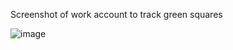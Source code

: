 Screenshot of work account to track green squares

![image](https://user-images.githubusercontent.com/7874705/213867288-b4739bde-61e3-4263-bf92-f2d4f4159732.png)
